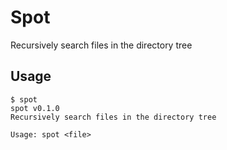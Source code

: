# Spot

Recursively search files in the directory tree

## Usage

```console
$ spot
spot v0.1.0
Recursively search files in the directory tree

Usage: spot <file>
```